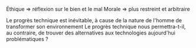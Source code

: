 Éthique => réflexion sur le bien et le mal
Morale => plus restreint et arbitraire

Le progrès technique est inévitable, à cause de la nature de l'homme de transformer son environnement
Le progrès technique nous permettra-t-il, au contraire, de trouver des alternatives aux technologies aujourd'hui problématiques ?